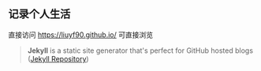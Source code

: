 ## 记录个人生活


直接访问 https://liuyf90.github.io/ 可直接浏览



> **Jekyll** is a static site generator that's perfect for GitHub hosted blogs ([Jekyll Repository](https://github.com/jekyll/jekyll))
